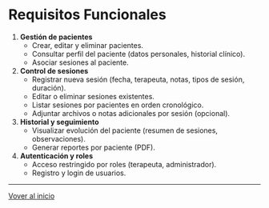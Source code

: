 # Requisitos Funcionales

1. **Gestión de pacientes**
	- Crear, editar y eliminar pacientes.
	- Consultar perfil del paciente (datos personales, historial clínico).
	- Asociar sesiones al paciente.
2. **Control de sesiones**
	- Registrar nueva sesión (fecha, terapeuta, notas, tipos de sesión, duración).
	- Editar o eliminar sesiones existentes.
	- Listar sesiones por pacientes en orden cronológico.
	- Adjuntar archivos o notas adicionales por sesión (opcional).
3. **Historial y seguimiento**
	- Visualizar evolución del paciente (resumen de sesiones, observaciones).
	- Generar reportes por paciente (PDF).
4. **Autenticación y roles**
	- Acceso restringido por roles (terapeuta, administrador).
	- Registro y login de usuarios.

---
[Vover al inicio](../README.md)